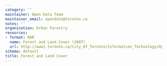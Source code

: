 ```yaml
---
category: ''
maintainer: Open Data Team
maintainer_email: opendata@toronto.ca
notes: ''
organization: Urban Forestry
resources:
- format: RAR
  name: Forest and Land Cover (2007)
  url: http://www1.toronto.ca/City_Of_Toronto/Information_Technology/Open_Data/Data_Sets/Assets/Files/landvover.rar
schema: default
title: Forest and Land Cover
---
```

